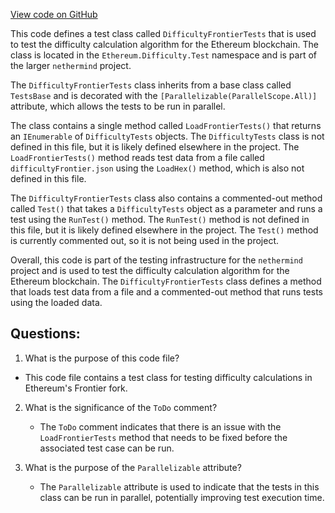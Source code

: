 [View code on GitHub](https://github.com/nethermindeth/nethermind/Ethereum.Difficulty.Test/DifficultyFrontierTests.cs)

This code defines a test class called `DifficultyFrontierTests` that is used to test the difficulty calculation algorithm for the Ethereum blockchain. The class is located in the `Ethereum.Difficulty.Test` namespace and is part of the larger `nethermind` project. 

The `DifficultyFrontierTests` class inherits from a base class called `TestsBase` and is decorated with the `[Parallelizable(ParallelScope.All)]` attribute, which allows the tests to be run in parallel. 

The class contains a single method called `LoadFrontierTests()` that returns an `IEnumerable` of `DifficultyTests` objects. The `DifficultyTests` class is not defined in this file, but it is likely defined elsewhere in the project. The `LoadFrontierTests()` method reads test data from a file called `difficultyFrontier.json` using the `LoadHex()` method, which is also not defined in this file. 

The `DifficultyFrontierTests` class also contains a commented-out method called `Test()` that takes a `DifficultyTests` object as a parameter and runs a test using the `RunTest()` method. The `RunTest()` method is not defined in this file, but it is likely defined elsewhere in the project. The `Test()` method is currently commented out, so it is not being used in the project. 

Overall, this code is part of the testing infrastructure for the `nethermind` project and is used to test the difficulty calculation algorithm for the Ethereum blockchain. The `DifficultyFrontierTests` class defines a method that loads test data from a file and a commented-out method that runs tests using the loaded data.
## Questions: 
 1. What is the purpose of this code file?
   - This code file contains a test class for testing difficulty calculations in Ethereum's Frontier fork.

2. What is the significance of the `ToDo` comment?
   - The `ToDo` comment indicates that there is an issue with the `LoadFrontierTests` method that needs to be fixed before the associated test case can be run.

3. What is the purpose of the `Parallelizable` attribute?
   - The `Parallelizable` attribute is used to indicate that the tests in this class can be run in parallel, potentially improving test execution time.